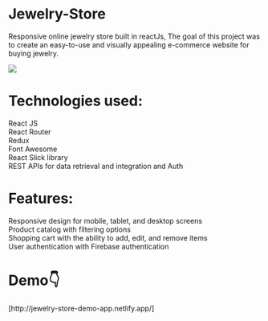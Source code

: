 # Jewelry-Store
Responsive online jewelry store built in reactJs, The goal of this project was to create an easy-to-use and visually appealing e-commerce website for buying jewelry.

![](https://user-images.githubusercontent.com/68459758/229921951-661be980-c49e-4fb4-a6b3-24ee9b314f3f.png)

<h1>Technologies used:</h1>
      React JS<br/>
      React Router<br/>
      Redux<br/>
      Font Awesome<br/>
      React Slick library <br/>
      REST APIs for data retrieval and integration and Auth

<h1>Features:</h1>
      Responsive design for mobile, tablet, and desktop screens<br/>
      Product catalog with filtering options<br/>
      Shopping cart with the ability to add, edit, and remove items<br/>
      User authentication with Firebase authentication<br/>

<h1>Demo👇</h1> [http://jewelry-store-demo-app.netlify.app/]

